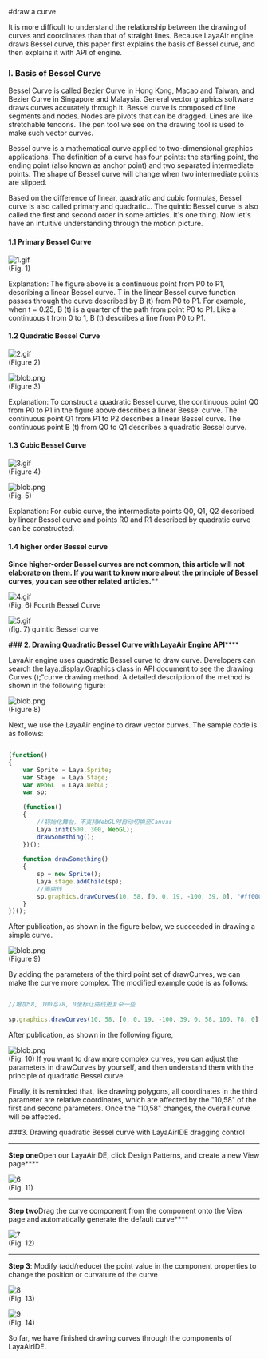#draw a curve



It is more difficult to understand the relationship between the drawing of curves and coordinates than that of straight lines. Because LayaAir engine draws Bessel curve, this paper first explains the basis of Bessel curve, and then explains it with API of engine.



### **I. Basis of Bessel Curve**

Bessel Curve is called Bezier Curve in Hong Kong, Macao and Taiwan, and Bezier Curve in Singapore and Malaysia. General vector graphics software draws curves accurately through it. Bessel curve is composed of line segments and nodes. Nodes are pivots that can be dragged. Lines are like stretchable tendons. The pen tool we see on the drawing tool is used to make such vector curves.

Bessel curve is a mathematical curve applied to two-dimensional graphics applications. The definition of a curve has four points: the starting point, the ending point (also known as anchor point) and two separated intermediate points. The shape of Bessel curve will change when two intermediate points are slipped.

Based on the difference of linear, quadratic and cubic formulas, Bessel curve is also called primary and quadratic... The quintic Bessel curve is also called the first and second order in some articles. It's one thing. Now let's have an intuitive understanding through the motion picture.

#### **1.1 Primary Bessel Curve**

​![1.gif](gif/1.gif)<br/>
(Fig. 1)

Explanation: The figure above is a continuous point from P0 to P1, describing a linear Bessel curve. T in the linear Bessel curve function passes through the curve described by B (t) from P0 to P1. For example, when t = 0.25, B (t) is a quarter of the path from point P0 to P1. Like a continuous t from 0 to 1, B (t) describes a line from P0 to P1.

#### **1.2 Quadratic Bessel Curve**

​![2.gif](gif/2.gif)<br/>
(Figure 2)

​![blob.png](img/1.png)<br/>
(Figure 3)

Explanation: To construct a quadratic Bessel curve, the continuous point Q0 from P0 to P1 in the figure above describes a linear Bessel curve. The continuous point Q1 from P1 to P2 describes a linear Bessel curve. The continuous point B (t) from Q0 to Q1 describes a quadratic Bessel curve.

#### **1.3 Cubic Bessel Curve**

​![3.gif](gif/3.gif)<br/>
(Figure 4)

​![blob.png](img/2.png)<br/>
(Fig. 5)

Explanation: For cubic curve, the intermediate points Q0, Q1, Q2 described by linear Bessel curve and points R0 and R1 described by quadratic curve can be constructed.

#### **1.4 higher order Bessel curve**

**Since higher-order Bessel curves are not common, this article will not elaborate on them. If you want to know more about the principle of Bessel curves, you can see other related articles.****

​![4.gif](gif/4.gif)<br>
(Fig. 6) Fourth Bessel Curve

​![5.gif](gif/5.gif)<br>
(fig. 7) quintic Bessel curve



**###** **2. Drawing Quadratic Bessel Curve with LayaAir Engine API******

LayaAir engine uses quadratic Bessel curve to draw curve. Developers can search the laya.display.Graphics class in API document to see the drawing Curves ();"curve drawing method. A detailed description of the method is shown in the following figure:

​![blob.png](img/3.png)<br>
(Figure 8)

Next, we use the LayaAir engine to draw vector curves. The sample code is as follows:


```javascript

(function()
{
    var Sprite = Laya.Sprite;
    var Stage  = Laya.Stage;
    var WebGL  = Laya.WebGL;
    var sp;
 
    (function()
    {
        //初始化舞台，不支持WebGL时自动切换至Canvas
        Laya.init(500, 300, WebGL);
        drawSomething();
    })();
 
    function drawSomething()
    {
        sp = new Sprite();
        Laya.stage.addChild(sp);
        //画曲线
        sp.graphics.drawCurves(10, 58, [0, 0, 19, -100, 39, 0], "#ff0000", 3);
    }
})();
```


After publication, as shown in the figure below, we succeeded in drawing a simple curve.

​![blob.png](img/4.png)<br>
(Figure 9)

By adding the parameters of the third point set of drawCurves, we can make the curve more complex. The modified example code is as follows:


```javascript

//增加58, 100与78, 0坐标让曲线更复杂一些
   
sp.graphics.drawCurves(10, 58, [0, 0, 19, -100, 39, 0, 58, 100, 78, 0], "#ff0000", 3);
```


After publication, as shown in the following figure,

​![blob.png](img/5.png)<br>
(Fig. 10)
If you want to draw more complex curves, you can adjust the parameters in drawCurves by yourself, and then understand them with the principle of quadratic Bessel curve.

Finally, it is reminded that, like drawing polygons, all coordinates in the third parameter are relative coordinates, which are affected by the "10,58" of the first and second parameters. Once the "10,58" changes, the overall curve will be affected.



###3. Drawing quadratic Bessel curve with LayaAirIDE dragging control
****
​**Step one**Open our LayaAirIDE, click Design Patterns, and create a new View page****

​![6](img/6.png)<br>
(Fig. 11)
****
**Step two**Drag the curve component from the component onto the View page and automatically generate the default curve****

​![7](img/7.png)<br>
(Fig. 12)
****
**Step 3**: Modify (add/reduce) the point value in the component properties to change the position or curvature of the curve

​![8](img/8.png)<br/>
(Fig. 13)

​![9](img/9.png)<br/>
(Fig. 14)

So far, we have finished drawing curves through the components of LayaAirIDE.